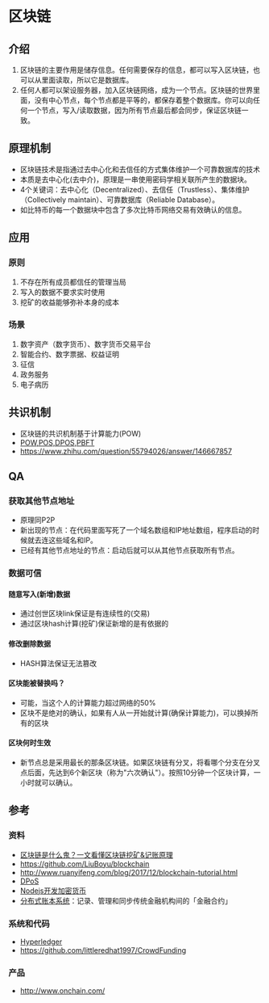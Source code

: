 # 区块链

## 介绍
1. 区块链的主要作用是储存信息。任何需要保存的信息，都可以写入区块链，也可以从里面读取，所以它是数据库。
1. 任何人都可以架设服务器，加入区块链网络，成为一个节点。区块链的世界里面，没有中心节点，每个节点都是平等的，都保存着整个数据库。你可以向任何一个节点，写入/读取数据，因为所有节点最后都会同步，保证区块链一致。

## 原理机制
* 区块链技术是指通过去中心化和去信任的方式集体维护一个可靠数据库的技术
* 本质是去中心化(去中介)，原理是一串使用密码学相关联所产生的数据块。
* 4个关键词：去中心化（Decentralized）、去信任（Trustless）、集体维护（Collectively maintain）、可靠数据库（Reliable Database）。
* 如比特币的每一个数据块中包含了多次比特币网络交易有效确认的信息。

## 应用
### 原则
1. 不存在所有成员都信任的管理当局
1. 写入的数据不要求实时使用
1. 挖矿的收益能够弥补本身的成本

### 场景
1. 数字资产（数字货币）、数字货币交易平台
1. 智能合约、数字票据、权益证明
1. 征信
1. 政务服务
1. 电子病历

## 共识机制
* 区块链的共识机制基于计算能力(POW)
* [POW,POS,DPOS,PBFT](http://blog.csdn.net/lsttoy/article/details/61624287)
* https://www.zhihu.com/question/55794026/answer/146667857

## QA
### 获取其他节点地址
* 原理同P2P
* 新出现的节点：在代码里面写死了一个域名数组和IP地址数组，程序启动的时候就去连这些域名和IP。
* 已经有其他节点地址的节点：启动后就可以从其他节点获取所有节点。
### 数据可信
#### 随意写入(新增)数据
* 通过创世区块link保证是有连续性的(交易)
* 通过区块hash计算(挖矿)保证新增的是有依据的

#### 修改删除数据
* HASH算法保证无法篡改

#### 区块能被替换吗？
* 可能，当这个人的计算能力超过网络的50%
* 区块不是绝对的确认，如果有人从一开始就计算(确保计算能力)，可以换掉所有的区块

#### 区块何时生效
* 新节点总是采用最长的那条区块链。如果区块链有分叉，将看哪个分支在分叉点后面，先达到6个新区块（称为"六次确认"）。按照10分钟一个区块计算，一小时就可以确认。

## 参考
### 资料
* [区块链是什么鬼？一文看懂区块链挖矿&记账原理](https://wenku.baidu.com/view/bc1edcc7f9c75fbfc77da26925c52cc58bd6907d.html)
* https://github.com/LiuBoyu/blockchain
* http://www.ruanyifeng.com/blog/2017/12/blockchain-tutorial.html
* [DPoS](https://steemit.com/dpos/@legendx/dpos)
* [Nodejs开发加密货币](http://bitcoin-on-nodejs.ebookchain.org/)
* [分布式账本系统](http://www.cnblogs.com/aberic/tag/Hyperledger/)：记录、管理和同步传统金融机构间的「金融合约」

### 系统和代码
* [Hyperledger](http://www.hyperledger.org/)
* https://github.com/littleredhat1997/CrowdFunding

### 产品
* http://www.onchain.com/
